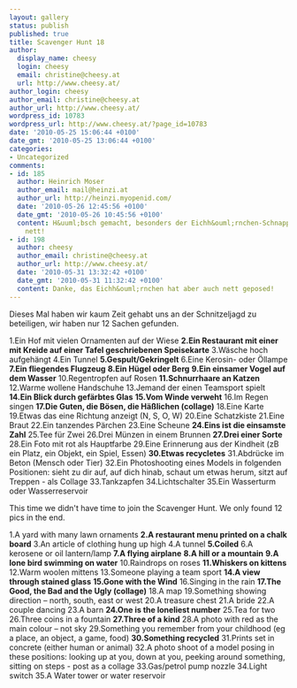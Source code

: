 ```yaml
---
layout: gallery
status: publish
published: true
title: Scavenger Hunt 18
author:
  display_name: cheesy
  login: cheesy
  email: christine@cheesy.at
  url: http://www.cheesy.at/
author_login: cheesy
author_email: christine@cheesy.at
author_url: http://www.cheesy.at/
wordpress_id: 10783
wordpress_url: http://www.cheesy.at/?page_id=10783
date: '2010-05-25 15:06:44 +0100'
date_gmt: '2010-05-25 13:06:44 +0100'
categories:
- Uncategorized
comments:
- id: 185
  author: Heinrich Moser
  author_email: mail@heinzi.at
  author_url: http://heinzi.myopenid.com/
  date: '2010-05-26 12:45:56 +0100'
  date_gmt: '2010-05-26 10:45:56 +0100'
  content: H&uuml;bsch gemacht, besonders der Eichh&ouml;rnchen-Schnappschuss ist
    nett!
- id: 198
  author: cheesy
  author_email: christine@cheesy.at
  author_url: http://www.cheesy.at/
  date: '2010-05-31 13:32:42 +0100'
  date_gmt: '2010-05-31 11:32:42 +0100'
  content: Danke, das Eichh&ouml;rnchen hat aber auch nett geposed!
---
```

<!--:de-->Dieses Mal haben wir kaum Zeit gehabt uns an der Schnitzeljagd zu beteiligen, wir haben nur 12 Sachen gefunden.
1.Ein Hof mit vielen Ornamenten auf der Wiese
**2.Ein Restaurant mit einer mit Kreide auf einer Tafel geschriebenen Speisekarte**
3.Wäsche hoch aufgehängt
4.Ein Tunnel
**5.Gespult/Gekringelt**
6.Eine Kerosin- oder Öllampe
**7.Ein fliegendes Flugzeug**
**8.Ein Hügel oder Berg**
**9.Ein einsamer Vogel auf dem Wasser**
10.Regentropfen auf Rosen
**11.Schnurrhaare an Katzen**
12.Warme wollene Handschuhe
13.Jemand der einen Teamsport spielt
**14.Ein Blick durch gefärbtes Glas**
**15.Vom Winde verweht**
16.Im Regen singen
**17.Die Guten, die Bösen, die Häßlichen (collage)**
18.Eine Karte
19.Etwas das eine Richtung anzeigt (N, S, O, W)
20.Eine Schatzkiste
21.Eine Braut
22.Ein tanzendes Pärchen
23.Eine Scheune
**24.Eins ist die einsamste Zahl**
25.Tee für Zwei
26.Drei Münzen in einem Brunnen
**27.Drei einer Sorte**
28.Ein Foto mit rot als Hauptfarbe
29.Eine Erinnerung aus der Kindheit (zB ein Platz, ein Objekt, ein Spiel, Essen)
**30.Etwas recycletes**
31.Abdrücke im Beton (Mensch oder Tier)
32.Ein Photoshooting eines Models in folgenden Positionen: sieht zu dir auf, auf dich hinab, schaut um etwas herum, sitzt auf Treppen - als Collage
33.Tankzapfen
34.Lichtschalter
35.Ein Wasserturm oder Wasserreservoir
<!--:--><!--:en-->This time we didn't have time to join the Scavenger Hunt. We only found 12 pics in the end.
1.A yard with many lawn ornaments
**2.A restaurant menu printed on a chalk board**
3.An article of clothing hung up high
4.A tunnel
**5.Coiled**
6.A kerosene or oil lantern/lamp
**7.A flying airplane**
**8.A hill or a mountain**
**9.A lone bird swimming on water**
10.Raindrops on roses
**11.Whiskers on kittens**
12.Warm woolen mittens
13.Someone playing a team sport
**14.A view through stained glass**
**15.Gone with the Wind**
16.Singing in the rain
**17.The Good, the Bad and the Ugly (collage)**
18.A map
19.Something showing direction – north, south, east or west
20.A treasure chest
21.A bride
22.A couple dancing
23.A barn
**24.One is the loneliest number**
25.Tea for two
26.Three coins in a fountain
**27.Three of a kind**
28.A photo with red as the main colour – not sky
29.Something you remember from your childhood (eg a place, an object, a game, food)
**30.Something recycled**
31.Prints set in concrete (either human or animal)
32.A photo shoot of a model posing in these positions: looking up at you, down at you, peeking around something, sitting on steps - post as a collage
33.Gas/petrol pump nozzle
34.Light switch
35.A Water tower or water reservoir
<!--:-->
